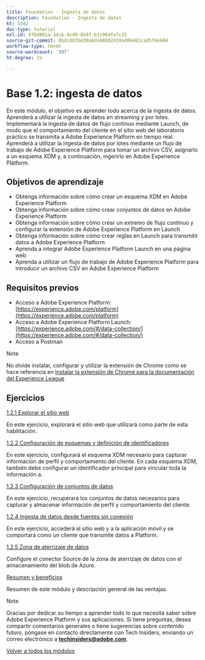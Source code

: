 ```yaml
---
title: Foundation - Ingesta de datos
description: Foundation - Ingesta de datos
kt: 5342
doc-type: tutorial
exl-id: 976d801a-3dcb-4cd9-8b9f-b1c964fe7c25
source-git-commit: 8bdcd03bd38a6da98b82439ad86482cad5f4e684
workflow-type: tm+mt
source-wordcount: '397'
ht-degree: 1%

---
```


# Base 1.2: ingesta de datos

En este módulo, el objetivo es aprender todo acerca de la ingesta de datos. Aprenderá a utilizar la ingesta de datos en streaming y por lotes. Implementará la ingesta de datos de flujo continuo mediante Launch, de modo que el comportamiento del cliente en el sitio web del laboratorio práctico se transmita a Adobe Experience Platform en tiempo real. Aprenderá a utilizar la ingesta de datos por lotes mediante un flujo de trabajo de Adobe Experience Platform para tomar un archivo CSV, asignarlo a un esquema XDM y, a continuación, ingerirlo en Adobe Experience Platform.

## Objetivos de aprendizaje

- Obtenga información sobre cómo crear un esquema XDM en Adobe Experience Platform
- Obtenga información sobre cómo crear conjuntos de datos en Adobe Experience Platform
- Obtenga información sobre cómo crear un extremo de flujo continuo y configurar la extensión de Adobe Experience Platform en Launch
- Obtenga información sobre cómo crear reglas en Launch para transmitir datos a Adobe Experience Platform
- Aprenda a integrar Adobe Experience Platform Launch en una página web
- Aprenda a utilizar un flujo de trabajo de Adobe Experience Platform para introducir un archivo CSV en Adobe Experience Platform

## Requisitos previos

- Acceso a Adobe Experience Platform: [https://experience.adobe.com/platform](https://experience.adobe.com/platform)
- Acceso a Adobe Experience Platform Launch: [https://experience.adobe.com/#/data-collection/](https://experience.adobe.com/#/data-collection/)
- Acceso a Postman

>[!NOTE]
>
>No olvide instalar, configurar y utilizar la extensión de Chrome como se hace referencia en [Instalar la extensión de Chrome para la documentación del Experience League](../../gettingstarted/gettingstarted/ex1.md)

## Ejercicios

[1.2.1 Explorar el sitio web](./ex1.md)

En este ejercicio, explorará el sitio web que utilizará como parte de esta habilitación.

[1.2.2 Configuración de esquemas y definición de identificadores](./ex2.md)

En este ejercicio, configurará el esquema XDM necesario para capturar información de perfil y comportamiento del cliente. En cada esquema XDM, también debe configurar un identificador principal para vincular toda la información a.

[1.2.3 Configuración de conjuntos de datos](./ex3.md)

En este ejercicio, recuperará los conjuntos de datos necesarios para capturar y almacenar información de perfil y comportamiento del cliente.

[1.2.4 Ingesta de datos desde fuentes sin conexión](./ex4.md)

En este ejercicio, accederá al sitio web y a la aplicación móvil y se comportará como un cliente que transmite datos a Platform.

[1.2.5 Zona de aterrizaje de datos](./ex5.md)

Configure el conector Source de la zona de aterrizaje de datos con el almacenamiento del blob de Azure.

[Resumen y beneficios](./summary.md)

Resumen de este módulo y descripción general de las ventajas.

>[!NOTE]
>
>Gracias por dedicar su tiempo a aprender todo lo que necesita saber sobre Adobe Experience Platform y sus aplicaciones. Si tiene preguntas, desea compartir comentarios generales o tiene sugerencias sobre contenido futuro, póngase en contacto directamente con Tech Insiders, enviando un correo electrónico a **techinsiders@adobe.com**.

[Volver a todos los módulos](../../../overview.md)
